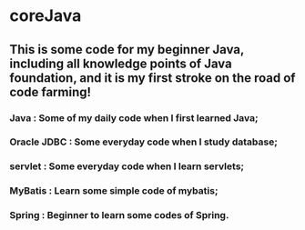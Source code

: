 # coreJava
## This is some code for my beginner Java, including all knowledge points of Java foundation, and it is my first stroke on the road of code farming!
### Java : Some of my daily code when I first learned Java;
### Oracle JDBC : Some everyday code when I study database;
### servlet : Some everyday code when I learn servlets;
### MyBatis : Learn some simple code of mybatis;
### Spring : Beginner to learn some codes of Spring.

